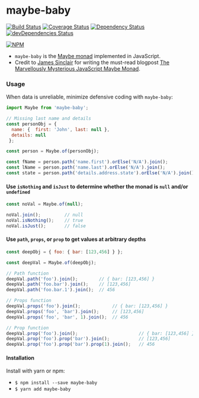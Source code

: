 # maybe-baby

[![Build Status](https://travis-ci.org/mikechabot/maybe-baby.svg?branch=master)](https://travis-ci.org/mikechabot/maybe-baby)
[![Coverage Status](https://coveralls.io/repos/github/mikechabot/maybe-baby/badge.svg?branch=master&cacheBuster=1)](https://coveralls.io/github/mikechabot/maybe-baby?branch=master)
[![Dependency Status](https://david-dm.org/mikechabot/maybe-baby.svg)](https://david-dm.org/mikechabot/maybe-baby)
[![devDependencies Status](https://david-dm.org/mikechabot/maybe-baby/dev-status.svg)](https://david-dm.org/mikechabot/maybe-baby?type=dev)

[![NPM](https://nodei.co/npm/maybe-baby.png)](https://nodei.co/npm/maybe-baby/)

* `maybe-baby` is the [Maybe monad](https://en.wikipedia.org/wiki/Monad_(functional_programming)#The_Maybe_monad) implemented in JavaScript. 
* Credit to [James Sinclair](https://github.com/jrsinclair) for writing the must-read blogpost [The Marvellously Mysterious JavaScript Maybe Monad](http://jrsinclair.com/articles/2016/marvellously-mysterious-javascript-maybe-monad/).

### Usage

When data is unreliable, minimize defensive coding with `maybe-baby`:

```javascript
import Maybe from 'maybe-baby';

// Missing last name and details
const personObj = { 
  name: {  first: 'John', last: null }, 
  details: null 
 };

const person = Maybe.of(personObj);

const fName = person.path('name.first').orElse('N/A').join();             // 'John'
const lName = person.path('name.last').orElse('N/A').join();              // 'N/A'
const state = person.path('details.address.state').orElse('N/A').join();  // 'N/A'
```

#### Use `isNothing` and `isJust` to determine whether the monad is `null` and/or `undefined`
```javascript
const noVal = Maybe.of(null);

noVal.join();         // null
noVal.isNothing();    // true
noVal.isJust();       // false
```
#### Use `path`, `props`, or `prop` to get values at arbitrary depths

```javascript
const deepObj = { foo: { bar: [123,456] } };

const deepVal = Maybe.of(deepObj);

// Path function
deepVal.path('foo').join();        // { bar: [123,456] }
deepVal.path('foo.bar').join();    // [123,456]
deepVal.path('foo.bar.1').join();  // 456

// Props function
deepVal.props('foo').join();            // { bar: [123,456] }
deepVal.props('foo', 'bar').join();     // [123,456]
deepVal.props('foo', 'bar', 1).join();  // 456

// Prop function
deepVal.prop('foo').join();                       // { bar: [123,456] }
deepVal.prop('foo').prop('bar').join();           // [123,456]
deepVal.prop('foo').prop('bar').prop(1).join();   // 456

```

#### Installation

Install with yarn or npm:

* `$ npm install --save maybe-baby`
* `$ yarn add maybe-baby`
